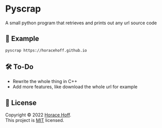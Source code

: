 # Pyscrap
A small python program that retrieves and prints out any url source code

## 🤔 Example
```bash
pyscrap https://horacehoff.github.io
```

## 🛠 To-Do
- Rewrite the whole thing in C++
- Add more features, like download the whole url for example
## 📝 License

Copyright © 2022 [Horace Hoff](https://github.com/horacehoff).<br />
This project is [MIT](https://github.com/horacehoff/pyscrap/blob/main/LICENSE) licensed.
